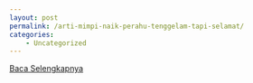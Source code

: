```yaml
---
layout: post
permalink: /arti-mimpi-naik-perahu-tenggelam-tapi-selamat/
categories:
    - Uncategorized
---
```


[Baca Selengkapnya](/10)
